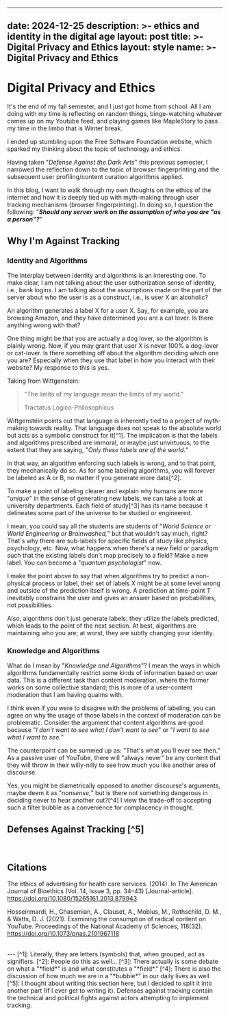 
---
date:             2024-12-25
description:  >-
    ethics and identity in the digital age
layout:           post
title: >-
   Digital Privacy and Ethics 
layout:           style
name: >-
    Digital Privacy and Ethics
---


# Digital Privacy and Ethics 

It's the end of my fall semester, and I just got home from school. All I am doing with my time is reflecting on random things, binge-watching whatever comes up on my Youtube feed, and playing games like MapleStory to pass my time in the limbo that is Winter break. 

I ended up stumbling upon the Free Software Foundation website, which sparked my thinking about the topic of technology and ethics. 

Having taken "*Defense Against the Dark Arts*" this previous semester, I narrowed the reflection down to the topic of browser fingerprinting and the subsequent user profiling/content curation algorithms applied. 

In this blog, I want to walk through my own thoughts on the ethics of the internet and how it is deeply tied up with myth-making through user tracking mechanisms (browser fingerprinting). In doing so, I question the following: "***Should any server work on the assumption of who you are "*as a person*"?***"

## Why I'm Against Tracking

### Identity and Algorithms 

The interplay between identity and algorithms is an interesting one. To make clear, I am not talking about the user authorization sense of identity, i.e., bank logins. I am talking about the assumptions made on the part of the server about who the user is as a construct, i.e., is user X an alcoholic? 

An algorithm generates a label X for a user X. Say, for example, you are browsing Amazon, and they have determined you are a cat lover. Is there anything wrong with that?

One thing might be that you are actually a dog lover, so the algorithm is plainly wrong. Now, if you may grant that user X is never 100% a dog-lover or cat-lover. Is there something off about the algorithm deciding which one you are? Especially when they use that label in how you interact with their website? My response to this is yes. 

Taking from Wittgenstein:
>"The limits of my language mean the limits of my world."
> <figcaption class="blockquote-footer">Tractatus Logico-Philosophicus</figcaption>


Wittgenstein points out that language is inherently tied to a project of myth-making towards reality. That language does not speak to the absolute world but acts as a symbolic construct for it[^1]. The implication is that the labels and algorithms prescribed are immoral, or maybe just unvirtuous, to the extent that they are saying, "*Only these labels are of the world.*"

In that way, an algorithm enforcing such labels is wrong, and to that point, they mechanically do so. As for some labeling algorithms, you will forever be labeled as A or B, no matter if you generate more data[^2]. 

To make a point of labeling clearer and explain why humans are more "*unique*" in the sense of generating new labels, we can take a look at university departments. Each field of study[^3] has its name because it delineates some part of the universe to be studied or engineered. 

I mean, you could say all the students are students of "*World Science or World Engineering or Brainwashed,*" but that wouldn't say much, right? That's why there are sub-labels for specific fields of study like physics, psychology, etc. Now, what happens when there's a new field or paradigm such that the existing labels don't map precisely to a field? Make a new label. You can become a "*quantum psychologist*" now.

I make the point above to say that when algorithms try to predict a non-physical process or label, their set of labels X might be at some level wrong and outside of the prediction itself is wrong. A prediction at time-point T inevitably constrains the user and gives an answer based on probabilities, not possibilities. 

Also, algorithms don't just generate labels; they utilize the labels predicted, which leads to the point of the next section. At best, algorithms are maintaining who you are; at worst, they are subtly changing your identity.

### Knowledge and Algorithms

What do I mean by "*Knowledge and Algorithms*"? I mean the ways in which algorithms fundamentally restrict some kinds of information based on user data. This is a different task than content moderation, where the former works on some collective standard; this is more of a user-content moderation that I am having qualms with. 

I think even if you were to disagree with the problems of labeling, you can agree on why the usage of those labels in the context of moderation can be problematic. Consider the argument that content algorithms are good because "*I don't want to see what I don't want to see*" or "*I want to see what I want to see.*"

The counterpoint can be summed up as: "That's what you'll ever see then." As a passive user of YouTube, there will "always never" be any content that they will throw in their willy-nilly to see how much you like another area of discourse. 

Yes, you might be diametrically opposed to another discourse's arguments, maybe deem it as "*nonsense,*" but is there not something dangerous in deciding never to hear another out?[^4] I view the trade-off to accepting such a filter bubble as a convenience for complacency in thought.

## Defenses Against Tracking [^5]

<br/>

## Citations

The ethics of advertising for health care services. (2014). In The American Journal of Bioethics (Vol. 14, Issue 3, pp. 34–43) [Journal-article]. https://doi.org/10.1080/15265161.2013.879943

Hosseinmardi, H., Ghasemian, A., Clauset, A., Mobius, M., Rothschild, D. M., & Watts, D. J. (2021). Examining the consumption of radical content on YouTube. Proceedings of the National Academy of Sciences, 118(32). https://doi.org/10.1073/pnas.2101967118

<br/>
---
[^1]: Literally, they are letters (symbols) that, when grouped, act as signifiers.
[^2]: People do this as well...
[^3]: There actually is some debate on what a "*field*" is and what constitutes a "*field*."
[^4]: There is also the discussion of how much we are in a "*bubble*" in our daily lives as well 
[^5]: I thought about writing this section here, but I decided to split it into another part (If I ever get to writing it). Defenses against tracking contain the technical and political fights against actors attempting to implement tracking.


